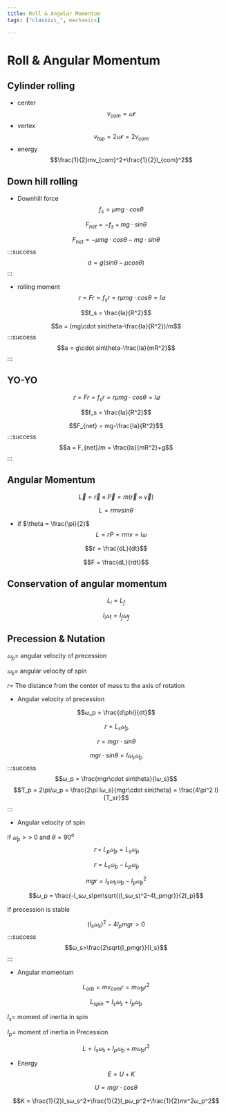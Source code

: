 ```yaml
---
title: Roll & Angular Momentum
tags: ["classic\_", mechanics]

---
```


# Roll & Angular Momentum
## Cylinder rolling
* center
$$v_{com} = 𝜔r$$
* vertex
$$v_{top} = 2𝜔r = 2v_{com}$$
* energy
$$\frac{1}{2}mv_{com}^2+\frac{1}{2}I_{com}^2$$
## Down hill rolling
* Downhill force
$$f_s = \mu mg\cdot cos\theta$$

$$F_{net} = -f_s+mg\cdot sin\theta$$

$$F_{net} = -\mu mg\cdot cos\theta-mg\cdot sin\theta$$
:::success
$$a = g(sin\theta-\mu cos\theta)$$
:::
* rolling moment
$$𝜏 = Fr = f_sr = r\mu mg\cdot cos\theta = I𝛼$$

$$f_s = \frac{Ia}{R^2}$$

$$a = (mg\cdot sin\theta-\frac{Ia}{R^2})/m$$
:::success
$$a = g\cdot sin\theta-\frac{Ia}{mR^2}$$
:::
## YO-YO
$$𝜏 = Fr = f_sr = r\mu mg\cdot cos\theta = I𝛼$$

$$f_s = \frac{Ia}{R^2}$$

$$F_{net} = mg-\frac{Ia}{R^2}$$
:::success
$$a = F_{net}/m = \frac{Ia}{mR^2}+g$$
:::
## Angular Momentum
$$\vec L = \vec r\times\vec P = m(\vec r\times\vec v)$$

$$L = rmvsin\theta$$
* if $\theta = \frac{\pi}{2}$
$$L = rP = rmv = I𝜔$$

$$𝜏 = \frac{dL}{dt}$$

$$F = \frac{dL}{rdt}$$


## Conservation of angular momentum
$$L_i = L_f$$

$$I_i𝜔_i = I_f𝜔_f$$

## Precession & Nutation
$𝜔_p =$ angular velocity of precession

$𝜔_s =$ angular velocity of spin

$r =$ The distance from the center of mass to the axis of rotation

* Angular velocity of precession

$$𝜔_p = \frac{d\phi}{dt}$$

$$𝜏 = L_s𝜔_p$$

$$𝜏 = mgr\cdot sin\theta$$

$$mgr\cdot sin\theta = I𝜔_s𝜔_p$$
:::success
$$𝜔_p = \frac{mgr\cdot sin\theta}{I𝜔_s}$$
$$T_p = 2\pi/𝜔_p = \frac{2\pi I𝜔_s}{mgr\cdot sin\theta} = 
\frac{4\pi^2 I}{T_s𝜏}$$
:::
* Angular velocity of spin

if $𝜔_p >>$ 0 and $\theta = 90^o$
$$𝜏+L_p𝜔_p = L_s𝜔_p$$

$$𝜏 = L_s𝜔_p-L_p𝜔_p$$

$$mgr= I_s𝜔_s𝜔_p-I_p𝜔_p^2$$

$$𝜔_p = \frac{-I_s𝜔_s\pm\sqrt{(I_s𝜔_s)^2-4I_pmgr}}{2I_p}$$

If precession is stable

$$(I_s𝜔_s)^2-4I_pmgr>0$$
:::success
$$𝜔_s>\frac{2\sqrt{I_pmgr}}{I_s}$$
:::
* Angular momentum

$$L_{orb} = mv_{com}r = m𝜔_pr^2$$

$$L_{spin} = I_s𝜔_s+I_p𝜔_p$$

$I_s =$ moment of inertia in spin

$I_p =$ moment of inertia in Precession

$$L = I_s𝜔_s+I_p𝜔_p+m𝜔_pr^2$$

* Energy
$$E = U+K$$

$$U = mgr\cdot cos\theta$$

$$K = \frac{1}{2}I_s𝜔_s^2+\frac{1}{2}I_p𝜔_p^2+\frac{1}{2}mr^2𝜔_p^2$$